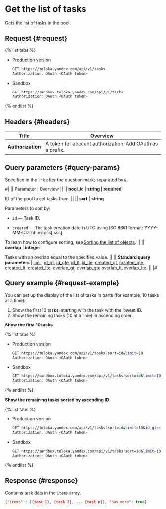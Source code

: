 # Get the list of tasks

Gets the list of tasks in the pool.

## Request {#request}

{% list tabs %}

- Production version

  ```bash
  GET https://toloka.yandex.com/api/v1/tasks
  Authorization: OAuth <OAuth token>
  ```

- Sandbox

  ```bash
  GET https://sandbox.toloka.yandex.com/api/v1/tasks
  Authorization: OAuth <OAuth token>
  ```

{% endlist %}

## Headers {#headers}

Title | Overview
----- | -----
**Authorization** | A token for account authorization. Add OAuth as a prefix.


## Query parameters {#query-params}

Specified in the link after the question mark; separated by `&`.

#|
|| Parameter | Overview ||
|| **pool_id** | **string \| required**

ID of the pool to get tasks from. ||
|| **sort** | **string**

Parameters to sort by:

- `id` — Task ID.

- `created` — The task creation date in UTC using ISO 8601 format: YYYY-MM-DDThh:mm:ss[.sss].


To learn how to configure sorting, see [Sorting the list of objects](sorting.md). ||
|| **overlap** | **integer**

Tasks with an overlap equal to the specified value. ||
|| **Standard query parameters** |
[limit](./standard-query-parameters.md#limit), [id_gt](./standard-query-parameters.md#id_gt), [id_gte](./standard-query-parameters.md#id_gte), [id_lt](./standard-query-parameters.md#id_lt), [id_lte](./standard-query-parameters.md#id_lte), [created_gt](./standard-query-parameters.md#created_gt), [created_gte](./standard-query-parameters.md#created_gte), [created_lt](./standard-query-parameters.md#created_lt), [created_lte](./standard-query-parameters.md#created_lte), [overlap_gt](./standard-query-parameters.md#overlap_gt), [overlap_gte](./standard-query-parameters.md#overlap_gte) [overlap_lt](./standard-query-parameters.md#overlap_lt), [overlap_lte](./standard-query-parameters.md#overlap_lte). ||
|#

## Query example {#request-example}

You can set up the display of the list of tasks in parts (for example, 10 tasks at a time):
1. Show the first 10 tasks, starting with the task with the lowest ID.
1. Show the remaining tasks (10 at a time) in ascending order.

**Show the first 10 tasks**

{% list tabs %}

- Production version

  ```bash
  GET https://toloka.yandex.com/api/v1/tasks?sort=id&limit=10
  Authorization: OAuth <OAuth token>
  ```

- Sandbox

  ```bash
  GET https://sandbox.toloka.yandex.com/api/v1/tasks?sort=id&limit=10
  Authorization: OAuth <OAuth token>
  ```
{% endlist %}

**Show the remaining tasks sorted by ascending ID**

{% list tabs %}

- Production version

  ```bash
  GET https://toloka.yandex.com/api/v1/tasks?sort=id&limit=10&id_gt=<ID of the last task from the previous response>
  Authorization: OAuth <OAuth token>
  ```

- Sandbox

  ```bash
  GET https://sandbox.toloka.yandex.com/api/v1/tasks?sort=id&limit=10&id_gt=<ID of the last task from the previous response>
  Authorization: OAuth <OAuth token>
  ```
{% endlist %}

## Response {#response}

Contains task data in the `items` array.

```json
{"items" : [{task 1}, {task 2}, ... {task n}], "has_more": true}
```
